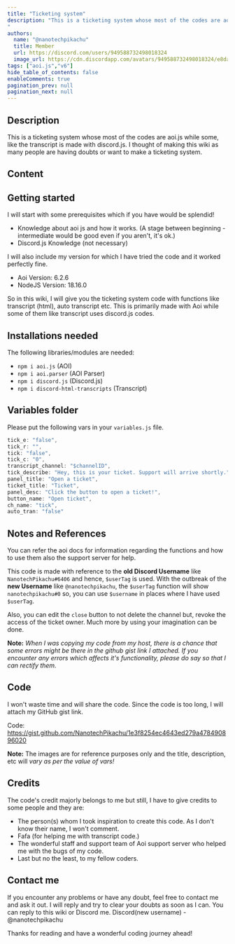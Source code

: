 ```yaml
---
title: "Ticketing system"
description: "This is a ticketing system whose most of the codes are aoi.js while some, like the transcript is made with discord.js. I thought of making this wiki as many people are having doubts or want to make a ticketing system.
"
authors:
  name: "@nanotechpikachu"
  title: Member
  url: https://discord.com/users/949588732498018324
  image_url: https://cdn.discordapp.com/avatars/949588732498018324/e8daecdc63c0c4faa5e11c8b1967acc9.png
tags: ["aoi.js","v6"]
hide_table_of_contents: false
enableComments: true
pagination_prev: null
pagination_next: null
---
```


## Description
This is a ticketing system whose most of the codes are aoi.js while some, like the transcript is made with discord.js. I thought of making this wiki as many people are having doubts or want to make a ticketing system.


## Content
## Getting started
I will start with some prerequisites which if you have would be splendid!
- Knowledge about aoi js and how it works. (A stage between beginning - intermediate would be good even if you aren't, it's ok.)
- Discord.js Knowledge (not necessary)

I will also include my version for which I have tried the code and it worked perfectly fine.
- Aoi Version: 6.2.6
- NodeJS Version: 18.16.0

So in this wiki, I will give you the ticketing system code with functions like transcript (html), auto transcript etc. This is primarily made with Aoi while some of them like transcript uses discord.js codes.

## Installations needed
The following libraries/modules are needed:
- `npm i aoi.js` (AOI)
- `npm i aoi.parser` (AOI Parser)
- `npm i discord.js` (Discord.js)
- `npm i discord-html-transcripts` (Transcript)

## Variables folder
Please put the following vars in your `variables.js` file.
```js
tick_e: "false",
tick_r: "",
tick: "false",
tick_c: "0",
transcript_channel: "$channelID",
tick_describe: "Hey, this is your ticket. Support will arrive shortly.",
panel_title: "Open a ticket",
ticket_title: "Ticket",
panel_desc: "Click the button to open a ticket!",
button_name: "Open ticket",
ch_name: "tick",
auto_tran: "false"
```

## Notes and References
You can refer the aoi docs for information regarding the functions and how to use them also the support server for help. 

This code is made with reference to the **old Discord Username** like `NanotechPikachu#6406` and hence, `$userTag` is used. With the outbreak of the **new Username** like `@nanotechpikachu`, the `$userTag` function will show `nanotechpikachu#0` so, you can use `$username` in places where I have used `$userTag`.

Also, you can edit the `close` button to not delete the channel but, revoke the access of the ticket owner. Much more by using your imagination can be done.

**Note:** *When I was copying my code from my host, there is a chance that some errors might be there in the github gist link I attached. If you encounter any errors which affects it's functionality, please do say so that I can rectify them.*

## Code
I won't waste time and will share the code. Since the code is too long, I will attach my GitHub gist link.

Code: https://gist.github.com/NanotechPikachu/1e3f8254ec4643ed279a478490896020

**Note:** The images are for reference purposes only and the title, description, etc will *vary as per the value of vars!*

## Credits
The code's credit majorly belongs to me but still, I have to give credits to some people and they are:
- The person(s) whom I took inspiration to create this code. As I don't know their name, I won't comment.
- Fafa (for helping me with transcript code.)
- The wonderful staff and support team of Aoi support server who helped me with the bugs of my code.
- Last but no the least, to my fellow coders.

## Contact me
If you encounter any problems or have any doubt, feel free to contact me and ask it out. I will reply and try to clear your doubts as soon as I can. You can reply to this wiki or Discord me.
Discord(new username) - @nanotechpikachu

Thanks for reading and have a wonderful coding journey ahead!